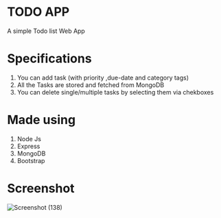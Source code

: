 # TODO APP

A simple Todo list Web App

# Specifications

1. You can add task (with priority ,due-date and category tags) 
2. All the Tasks are stored and fetched from MongoDB 
3. You can delete single/multiple tasks by selecting them via chekboxes 

# Made using 

1. Node Js
2. Express
3. MongoDB
4. Bootstrap

# Screenshot

![Screenshot (138)](https://github.com/CALLforHACK/TODO_LIST/assets/88625027/4ce4ab61-a47c-4fb8-80bf-95d0fca349c7)
